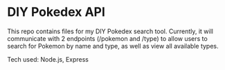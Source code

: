 # DIY Pokedex API

This repo contains files for my DIY Pokedex search tool. Currently, it will communicate with 2 endpoints (/pokemon and /type) to allow users to search for Pokemon by name and type, as well as view all available types.

Tech used: Node.js, Express